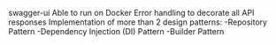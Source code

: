 swagger-ui
Able to run on Docker
Error handling to decorate all API responses
Implementation of more than 2 design patterns:
-Repository Pattern
-Dependency Injection (DI) Pattern
-Builder Pattern